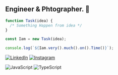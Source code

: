 ## Engineer & Phtographer. 🏃

```javascript
function Task(idea) {
  /* Something Happen from idea */
}

const Iam = new Task(idea);

console.log(`${Iam.very().much().on().Time()}`);
```

[![LinkedIn](https://img.shields.io/badge/-LinkedIn-0077b5?style=round-square&logo=linkedin&logoColor=white&link=https://www.linkedin.com/in/kevin-sanghyeon-you)](https://www.linkedin.com/in/kevin-sanghyeon-you)
[![Instagram](https://img.shields.io/badge/-Instagram-e4405f?style=round-square&logo=instagram&logoColor=white&link=https://www.instagram.com/kevin-grylls)](https://www.instagram.com/kevin_grylls)

![JavaScript](https://img.shields.io/badge/-JavaScript-00599c?style=for-the-badge&logo=javascript&logoColor=fff)
![TypeScript](https://img.shields.io/badge/-TypeScript-007acc?style=for-the-badge&logo=typescript&logoColor=fff)


<!--
**kevin-grylls/kevin-grylls** is a ✨ _special_ ✨ repository because its `README.md` (this file) appears on your GitHub profile.

Here are some ideas to get you started:

- 🔭 I’m currently working on ...
- 🌱 I’m currently learning ...
- 👯 I’m looking to collaborate on ...
- 🤔 I’m looking for help with ...
- 💬 Ask me about ...
- 📫 How to reach me: ...
- 😄 Pronouns: ...
- ⚡ Fun fact: ...
-->
